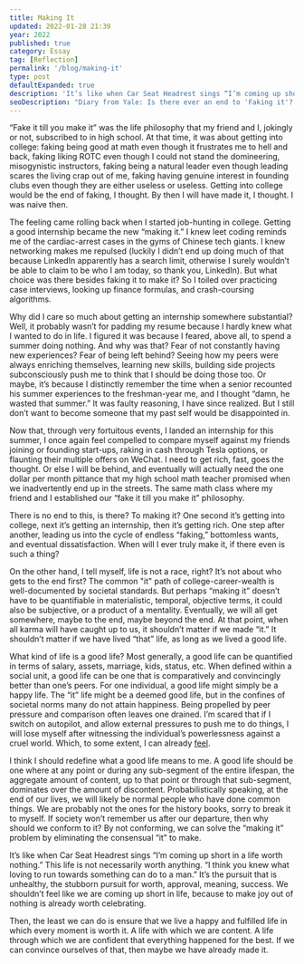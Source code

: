 ```yaml
---
title: Making It
updated: 2022-01-28 21:39
year: 2022
published: true
category: Essay
tag: [Reflection]
permalink: '/blog/making-it'
type: post
defaultExpanded: true
description: 'It’s like when Car Seat Headrest sings “I’m coming up short in a life worth nothing.” This life is not necessarily worth anything. “I think you knew what loving to run towards something can do to a man.” It’s the pursuit that is unhealthy.'
seoDescription: "Diary from Yale: Is there ever an end to 'Faking it'? How will we ever know when we've made it? Even being at one of the best colleges in the country does not exempt one from the anxiety of greater accomplishments. But I would like to believe, that life is not a race."
---
```


“Fake it till you make it” was the life philosophy that my friend and I, jokingly or not, subscribed to in high school. At that time, it was about getting into college: faking being good at math even though it frustrates me to hell and back, faking liking ROTC even though I could not stand the domineering, misogynistic instructors, faking being a natural leader even though leading scares the living crap out of me, faking having genuine interest in founding clubs even though they are either useless or useless. Getting into college would be the end of faking, I thought. By then I will have made it, I thought. I was naive then.

The feeling came rolling back when I started job-hunting in college. Getting a good internship became the new “making it.” I knew leet coding reminds me of the cardiac-arrest cases in the gyms of Chinese tech giants. I knew networking makes me repulsed (luckily I didn’t end up doing much of that because LinkedIn apparently has a search limit, otherwise I surely wouldn’t be able to claim to be who I am today, so thank you, LinkedIn). But what choice was there besides faking it to make it? So I toiled over practicing case interviews, looking up finance formulas, and crash-coursing algorithms.

Why did I care so much about getting an internship somewhere substantial? Well, it probably wasn’t for padding my resume because I hardly knew what I wanted to do in life. I figured it was because I feared, above all, to spend a summer doing nothing. And why was that? Fear of not constantly having new experiences? Fear of being left behind? Seeing how my peers were always enriching themselves, learning new skills, building side projects subconsciously push me to think that I should be doing those too. Or maybe, it’s because I distinctly remember the time when a senior recounted his summer experiences to the freshman-year me, and I thought “damn, he wasted that summer.” It was faulty reasoning, I have since realized. But I still don’t want to become someone that my past self would be disappointed in.

Now that, through very fortuitous events, I landed an internship for this summer, I once again feel compelled to compare myself against my friends joining or founding start-ups, raking in cash through Tesla options, or flaunting their multiple offers on WeChat. I need to get rich, fast, goes the thought. Or else I will be behind, and eventually will actually need the one dollar per month pittance that my high school math teacher promised when we inadvertently end up in the streets. The same math class where my friend and I established our “fake it till you make it” philosophy.

There is no end to this, is there? To making it? One second it’s getting into college, next it’s getting an internship, then it’s getting rich. One step after another, leading us into the cycle of endless “faking,” bottomless wants, and eventual dissatisfaction. When will I ever truly make it, if there even is such a thing?

On the other hand, I tell myself, life is not a race, right? It’s not about who gets to the end first? The common "it" path of college-career-wealth is well-documented by societal standards. But perhaps “making it” doesn’t have to be quantifiable in materialistic, temporal, objective terms, it could also be subjective, or a product of a mentality. Eventually, we will all get somewhere, maybe to the end, maybe beyond the end. At that point, when all karma will have caught up to us, it shouldn’t matter if we made “it.” It shouldn’t matter if we have lived “that” life, as long as we lived a good life.

What kind of life is a good life? Most generally, a good life can be quantified in terms of salary, assets, marriage, kids, status, etc. When defined within a social unit, a good life can be one that is comparatively and convincingly better than one’s peers. For one individual, a good life might simply be a happy life. The “it” life might be a deemed good life, but in the confines of societal norms many do not attain happiness. Being propelled by peer pressure and comparison often leaves one drained. I’m scared that if I switch on autopilot, and allow external pressures to push me to do things, I will lose myself after witnessing the individual’s powerlessness against a cruel world. Which, to some extent, I can already [feel](/blog/bye-bye-baby).

I think I should redefine what a good life means to me. A good life should be one where at any point or during any sub-segment of the entire lifespan, the aggregate amount of content, up to that point or through that sub-segment, dominates over the amount of discontent. Probabilistically speaking, at the end of our lives, we will likely be normal people who have done common things. We are probably not the ones for the history books, sorry to break it to myself. If society won’t remember us after our departure, then why should we conform to it? By not conforming, we can solve the “making it” problem by eliminating the consensual “it” to make.

It’s like when Car Seat Headrest sings “I’m coming up short in a life worth nothing.” This life is not necessarily worth anything. “I think you knew what loving to run towards something can do to a man.” It’s the pursuit that is unhealthy, the stubborn pursuit for worth, approval, meaning, success. We shouldn’t feel like we are coming up short in life, because to make joy out of nothing is already worth celebrating.

Then, the least we can do is ensure that we live a happy and fulfilled life in which every moment is worth it. A life with which we are content. A life through which we are confident that everything happened for the best. If we can convince ourselves of that, then maybe we have already made it.
